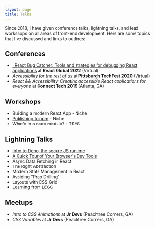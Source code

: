 ```yaml
---
layout: page
title: Talks
---
```


Since 2018, I have given conference talks, lightning talks, and lead workshops on all areas of front-end development. Here are some topics that I've discussed and links to outlines:

## Conferences

- [_React Bug Catcher: Tools and strategies for debugging React applications](https://smcp.dev/rbc-repo) at **React Global 2022** (Virtual)
- [_Accessibility for the rest of us_](./accessibility-for-the-rest-of-us) at **Pittsburgh TechFest 2020** (Virtual)
- _React && Accessibility: Creating accessible React applications for everyone_ at **Connect Tech 2019** (Atlanta, GA)

## Workshops

- Building a modern React App - Niche
- [Publishing to npm](./publishing-to-npm) - Niche
- What's in a node module? - TSYS

## Lightning Talks

- [Intro to Deno, the secure JS runtime](./intro-to-deno)
- [A Quick Tour of Your Browser's Dev Tools](./tour-browser-dev-tools)
- Async Data Fetching in React
- The Right Abstraction
- Modern State Management in React
- Avoiding "Prop Drilling"
- Layouts with CSS Grid
- [Learning from LEGO](./learning-from-lego)

## Meetups

- _Intro to CSS Animations_ at **Jr Devs** (Peachtree Corners, GA)
- _CSS Variables_ at **Jr Devs** (Peachtree Corners, GA)
